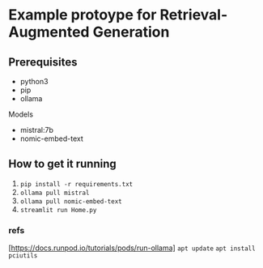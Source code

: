 # Example protoype for Retrieval-Augmented Generation


## Prerequisites

- python3
- pip
- ollama

Models

- mistral:7b
- nomic-embed-text


## How to get it running

1. `pip install -r requirements.txt`
2. `ollama pull mistral`
3. `ollama pull nomic-embed-text`
4. `streamlit run Home.py`


### refs
[https://docs.runpod.io/tutorials/pods/run-ollama]
`apt update`
`apt install pciutils`